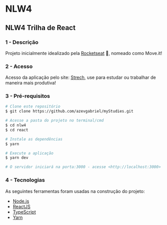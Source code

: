 # NLW4 

## NLW4 Trilha de React

### 1 - Descrição

Projeto inicialmente idealizado pela <a href="https://rocketseat.com.br/">Rocketseat</a> 🚀, nomeado como Move.it!

### 2 - Acesso

Acesso da aplicação pelo site: <a align="center" href="https://stretch-azevgabriel.vercel.app/">Strech</a>, use para estudar ou trabalhar de maneira mais produtiva!

### 3 - Pré-requisitos

```bash
# Clone este repositório
$ git clone https://github.com/azevgabriel/myStudies.git

# Acesse a pasta do projeto no terminal/cmd
$ cd nlw4
$ cd react

# Instale as dependências
$ yarn

# Execute a aplicação
$ yarn dev

# O servidor iniciará na porta:3000 - acesse <http://localhost:3000>
```

### 4 - Tecnologias

As seguintes ferramentas foram usadas na construção do projeto:

- [Node.js](https://nodejs.org/en/)
- [ReactJS](https://pt-br.reactjs.org/)
- [TypeScript](https://www.typescriptlang.org/)
- [Yarn](https://yarnpkg.com/)
